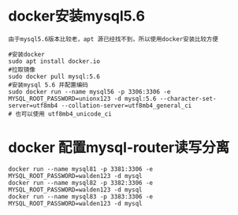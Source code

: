 # docker安装mysql5.6
`由于mysql5.6版本比较老，apt 源已经找不到，所以使用docker安装比较方便`
```shell
#安装docker
sudo apt install docker.io
#拉取镜像
sudo docker pull mysql:5.6
#安装mysql 5.6 并配置编码
sudo docker run --name mysql56 -p 3306:3306 -e MYSQL_ROOT_PASSWORD=unionx123 -d mysql:5.6 --character-set-server=utf8mb4 --collation-server=utf8mb4_general_ci 
# 也可以使用 utf8mb4_unicode_ci
```
# docker 配置mysql-router读写分离
```
docker run --name mysql81 -p 3381:3306 -e MYSQL_ROOT_PASSWORD=walden123 -d mysql 
docker run --name mysql82 -p 3382:3306 -e MYSQL_ROOT_PASSWORD=walden123 -d mysql 
docker run --name mysql83 -p 3383:3306 -e MYSQL_ROOT_PASSWORD=walden123 -d mysql 
```